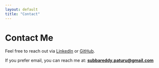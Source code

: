 ```yaml
---
layout: default
title: "Contact"
---
```


# Contact Me

Feel free to reach out via [LinkedIn](https://linkedin.com/in/yourusername) or [GitHub](https://github.com/yourusername).

If you prefer email, you can reach me at: **subbareddy.paturu@gmail.com**
